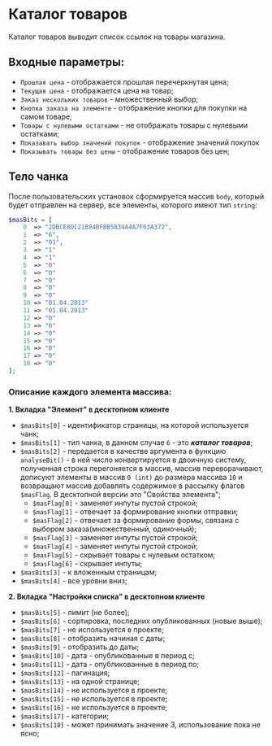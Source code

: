# Каталог товаров

Каталог товаров выводит список ссылок на товары магазина.

## Входные параметры:

+ `Прошлая цена` - отображается прошлая перечеркнутая цена;
+ `Текущая цена` - отображается цена на товар;
+ `Заказ нескольких товаров` - множественный выбор;
+ `Кнопка заказа на элементе` - отображение кнопки для покупки на самом товаре;
+ `Товары с нулевыми остатками` - не отображать товары с нулевыми остатками;
+ `Показавать выбор значений покупок` - отображение значений покупок
+ `Показывать товары без цены` - отображение товаров без цен;

## Тело чанка 

После пользовательских установок сформируется массив `body`, который будет отправлен на сервер, все элементы, которого имеют тип `string`:

```php
$masBits = [
	0  => "2DBCE8DC21B94BFBB5834A4A7F63A372",
	1  => "6",
	2  => "91",
	3  => "1"
	4  => "1"
	5  => "0"
	6  => "0"
	7  => "0"
	8  => "0"
	9  => "0"
	10 => "01.04.2013"
	11 => "01.04.2013"
	12 => "0"
	13 => "0"
	14 => "0"
	15 => "0"
	16 => "0"
	17 => "0"
	18 => "0"
];
```
### Описание каждого элемента массива:
**1. Вкладка "Элемент" в десктопном клиенте**
+ `$masBits[0]` - идентификатор страницы, на которой используется чанк;
+ `$masBits[1]` - тип чанка, в данном случае `6` - это **_каталог товаров_**;
+ `$masBits[2]` - передается в качестве аргумента в функцию `analyseBit()` - в ней число конвертируется в двоичную систему, полученная строка перегоняется в массив, массив переворачивают, дописуют элементы в массив `0 (int)` до размера массива `10` и возвращают массив добавлять содержимое в рассылку флагов `$masFlag`. В десктопной версии это "Свойства элемента";
  - `$masFlag[0]` - заменяет инпуты пустой строкой;
  - `$masFlag[1]` - отвечает за формирование кнопки отправки;
  - `$masFlag[2]` - отвечает за формирование формы, связана с выбором заказа(множественный, одиночный);
  - `$masFlag[3]` - заменяет инпуты пустой строкой;
  - `$masFlag[4]` - заменяет инпуты пустой строкой;
  - `$masFlag[5]` - скрывает товары с нулевым остатком;
  - `$masFlag[6]` - скрывает инпуты;
+ `$masBits[3]` - к вложенным страницам;
+ `$masBits[4]` - все уровни вниз;

**2. Вкладка "Настройки списка" в десктопном клиенте**
+ `$masBits[5]` - лимит (не более);
+ `$masBits[6]` - сортировка, последних опубликованных (новые выше);
+ `$masBits[7]` - не используется в проекте;
+ `$masBits[8]` - отобразить начиная с даты;
+ `$masBits[9]` - отобразить до даты;
+ `$masBits[10]` - дата - опубликованные в период с;
+ `$masBits[11]` - дата - опубликованные в период по;
+ `$masBits[12]` - пагинация;
+ `$masBits[13]` - на одной странице;
+ `$masBits[14]` - не используется в проекте;
+ `$masBits[15]` - не используется в проекте;
+ `$masBits[16]` - не используется в проекте;
+ `$masBits[17]` - категории;
+ `$masBits[18]` - может принимать значение 3, использование пока не ясно;
